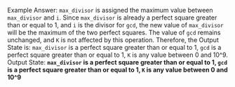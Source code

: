 Example Answer: 
`max_divisor` is assigned the maximum value between `max_divisor` and `i`. Since `max_divisor` is already a perfect square greater than or equal to 1, and `i` is the divisor for `gcd`, the new value of `max_divisor` will be the maximum of the two perfect squares. The value of `gcd` remains unchanged, and `K` is not affected by this operation. Therefore, the Output State is: `max_divisor` is a perfect square greater than or equal to 1, `gcd` is a perfect square greater than or equal to 1, `K` is any value between 0 and 10^9.
Output State: **`max_divisor` is a perfect square greater than or equal to 1, `gcd` is a perfect square greater than or equal to 1, `K` is any value between 0 and 10^9**